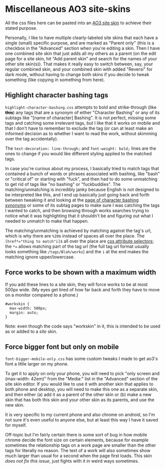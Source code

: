 # Miscellaneous AO3 site-skins

All the css files here can be pasted into an [AO3 site skin](https://archiveofourown.org/faq/skins-and-archive-interface#createsiteskin) to achieve their stated purpose.

Personally, I like to have multiple clearly-labeled site skins that each have a single (small) specific purpose, and are marked as "Parent only" (this is a checkbox in the "Advanced" section when you're editing a skin. Then I have one combined site skin that just adds all my others as a parent (on the edit page for a site skin, hit "Add parent skin" and search for the names of your other site skin(s)). That makes it really easy to switch between, say, your regular combined skin, and your combined skin with added "Reversi" for dark mode, without having to change both skins if you decide to tweak something (like copying in something from here).

## Highlight character bashing tags
`highlight-character-bashing.css` attempts to bold and strike-through (like **~~this~~**) any tags that are a synonym of either "Character Bashing" or any of its subtags like "[name of character] Bashing". It is not perfect, missing some tags and catching some irrelevant tags, but I like that it works on mobile and that I don't have to remember to exclude the tag (or can at least make an informed decision as to whether I want to read the work, without skimming over the tag accidentally).

The `text-decoration: line-through;` and `font-weight: bold;` lines are the ones to change if you would like different styling applied to the matched tags.

In case you're curious about my process, I basically tried to match tags that contained a bunch of words or phrases associated with bashing, like "bash" or "critical of" or starting with "fuck", and then had to do some unmatching to get rid of tags like "no bashing" or "fuckbuddies". The matching/unmatching is incredibly janky because English is not designed to be interpreted like this, and I end up basically just going back and forth between tweaking it and looking at the [page of character bashing synonyms](https://archiveofourown.org/tags/Character%20Bashing) or some of its subtag pages to make sure I was catching the tags I wanted to catch, and then browsing through works searches trying to notice what it was highlighting that it shouldn't be and figuring out what I needed to unmatch to make that happen.

The matching/unmatching is achieved by matching against the tag's url, which is why there are `%20`s instead of spaces all over the place. The `[href*="thing to match"i]`s all over the place are [css attribute selectors](https://developer.mozilla.org/en-US/docs/Web/CSS/Attribute_selectors); the `*=` allows matching part of the tag url (the full tag url format usually looks something like `/tags/Blah/works`) and the `i` at the end makes the matching ignore upper/lowercase.

## Force works to be shown with a maximum width
If you add these lines to a site skin, they will force works to be at most 500px wide. (My eyes get tired of how far back and forth they have to move on a monitor compared to a phone.)

```
#workskin {
  max-width: 500px;
  margin: auto;
}
```

Note: even though the code says "workskin" in it, this is intended to be used as or added to a *site* skin.

## Force bigger font but only on mobile
`font-bigger-mobile-only.css` has some custom tweaks I made to get ao3's font a little larger on my phone.

To get it to apply on only your phone, you will need to pick "only screen and (max-width: 42em)" from the "Media:" list in the "Advanced" section of the site skin editor. If you would like to use it with another skin that applies to both phone and desktop, you will need to make this one as a separate skin, and then either (a) add it as a parent of the other skin or (b) make a new skin that has both this skin and your other skin as its parents, and use the new skin.

It is very specific to my current phone and also chrome on android, so I'm not sure it's even useful to anyone else, but at least this way I have it saved for myself.

Off-topic but I'm fairly certain there is some sort of bug in how mobile chrome decide the font size on certain elements, because for example sometimes the relationship tags on a work page are smaller than the other tags for literally no reason. The text of a work will also sometimes show much larger than usual for a second when the page first loads. This skin *does not fix this issue*, just fights with it in weird ways sometimes.